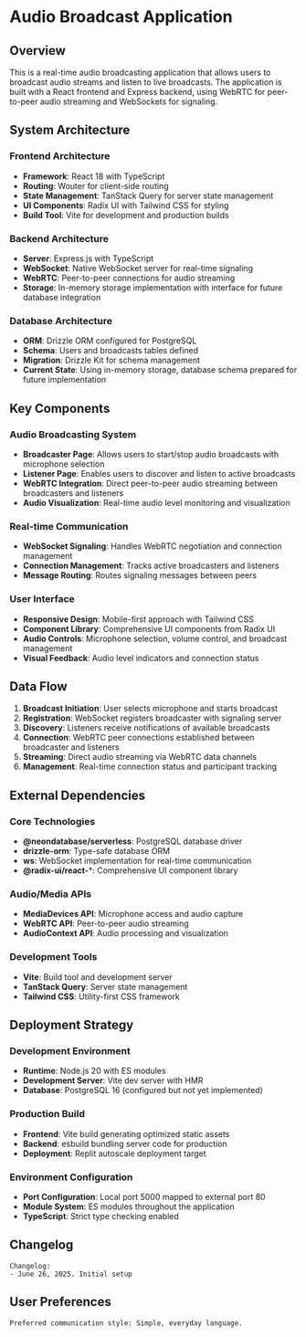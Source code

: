 # Audio Broadcast Application

## Overview

This is a real-time audio broadcasting application that allows users to broadcast audio streams and listen to live broadcasts. The application is built with a React frontend and Express backend, using WebRTC for peer-to-peer audio streaming and WebSockets for signaling.

## System Architecture

### Frontend Architecture
- **Framework**: React 18 with TypeScript
- **Routing**: Wouter for client-side routing
- **State Management**: TanStack Query for server state management
- **UI Components**: Radix UI with Tailwind CSS for styling
- **Build Tool**: Vite for development and production builds

### Backend Architecture
- **Server**: Express.js with TypeScript
- **WebSocket**: Native WebSocket server for real-time signaling
- **WebRTC**: Peer-to-peer connections for audio streaming
- **Storage**: In-memory storage implementation with interface for future database integration

### Database Architecture
- **ORM**: Drizzle ORM configured for PostgreSQL
- **Schema**: Users and broadcasts tables defined
- **Migration**: Drizzle Kit for schema management
- **Current State**: Using in-memory storage, database schema prepared for future implementation

## Key Components

### Audio Broadcasting System
- **Broadcaster Page**: Allows users to start/stop audio broadcasts with microphone selection
- **Listener Page**: Enables users to discover and listen to active broadcasts
- **WebRTC Integration**: Direct peer-to-peer audio streaming between broadcasters and listeners
- **Audio Visualization**: Real-time audio level monitoring and visualization

### Real-time Communication
- **WebSocket Signaling**: Handles WebRTC negotiation and connection management
- **Connection Management**: Tracks active broadcasters and listeners
- **Message Routing**: Routes signaling messages between peers

### User Interface
- **Responsive Design**: Mobile-first approach with Tailwind CSS
- **Component Library**: Comprehensive UI components from Radix UI
- **Audio Controls**: Microphone selection, volume control, and broadcast management
- **Visual Feedback**: Audio level indicators and connection status

## Data Flow

1. **Broadcast Initiation**: User selects microphone and starts broadcast
2. **Registration**: WebSocket registers broadcaster with signaling server
3. **Discovery**: Listeners receive notifications of available broadcasts
4. **Connection**: WebRTC peer connections established between broadcaster and listeners
5. **Streaming**: Direct audio streaming via WebRTC data channels
6. **Management**: Real-time connection status and participant tracking

## External Dependencies

### Core Technologies
- **@neondatabase/serverless**: PostgreSQL database driver
- **drizzle-orm**: Type-safe database ORM
- **ws**: WebSocket implementation for real-time communication
- **@radix-ui/react-***: Comprehensive UI component library

### Audio/Media APIs
- **MediaDevices API**: Microphone access and audio capture
- **WebRTC API**: Peer-to-peer audio streaming
- **AudioContext API**: Audio processing and visualization

### Development Tools
- **Vite**: Build tool and development server
- **TanStack Query**: Server state management
- **Tailwind CSS**: Utility-first CSS framework

## Deployment Strategy

### Development Environment
- **Runtime**: Node.js 20 with ES modules
- **Development Server**: Vite dev server with HMR
- **Database**: PostgreSQL 16 (configured but not yet implemented)

### Production Build
- **Frontend**: Vite build generating optimized static assets
- **Backend**: esbuild bundling server code for production
- **Deployment**: Replit autoscale deployment target

### Environment Configuration
- **Port Configuration**: Local port 5000 mapped to external port 80
- **Module System**: ES modules throughout the application
- **TypeScript**: Strict type checking enabled

## Changelog

```
Changelog:
- June 26, 2025. Initial setup
```

## User Preferences

```
Preferred communication style: Simple, everyday language.
```